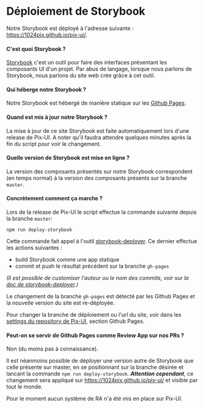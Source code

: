 Déploiement de Storybook
==============================================================================

Notre Storybook est déployé à l'adresse suivante : https://1024pix.github.io/pix-ui/.

#### C'est quoi Storybook ?
[Storybook](https://storybook.js.org/) c'est un outil pour faire des interfaces présentant les composants UI d'un projet.
Par abus de langage, lorsque nous parlons de Storybook, nous parlons du site web crée grâce à cet outil.

#### Qui héberge notre Storybook ?
Notre Storybook est hébergé de manière statique sur les [Github Pages](https://pages.github.com/).

#### Quand est mis à jour notre Storybook ?
La mise à jour de ce site Storybook est faite automatiquement lors d'une release de Pix-UI.
A noter qu'il faudra attendre quelques minutes après la fin du script pour voir le changement.

#### Quelle version de Storybook est mise en ligne ? 
La version des composants présentés sur notre Storybook correspondent (en temps normal) à la version des composants présents sur la branche `master`.

#### Concrètement comment ça marche ?

Lors de la release de Pix-UI le script effectue la commande suivante depuis la branche `master`: 
```
npm run deploy-storybook
```
Cette commande fait appel à l'outil [storybook-deployer](https://github.com/storybookjs/storybook-deployer). Ce dernier effectue les actions suivantes :
- build Storybook comme une app statique
- commit et push le résultat précédent sur la branche `gh-pages`

*(Il est possible de customiser l'auteur ou le nom des commits, voir sur la [doc de storybook-deployer](https://github.com/storybookjs/storybook-deployer).)*

Le changement de la branche `gh-pages` est détecté par les Github Pages et la nouvelle version du site est re-déployée.


Pour changer la branche de déploiement ou l'url du site, voir dans les [settings du repository de Pix-UI](https://github.com/1024pix/pix-ui/settings), section Github Pages.


#### Peut-on se servir de Github Pages comme Review App sur nos PRs ? 

Non (du moins pas à connaissance).

Il est néanmoins possible de déployer une version autre de Storybook que celle présente sur master, en se positionnant sur la branche désirée et lancant la commande `npm run deploy-storybook`.
***Attention cependant***, ce changement sera appliqué sur https://1024pix.github.io/pix-ui/ et visible par tout le monde.

Pour le moment aucun système de RA n'a été mis en place sur Pix-UI.
